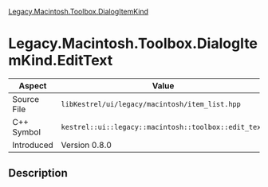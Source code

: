 [Legacy.Macintosh.Toolbox.DialogItemKind](index)
# Legacy.Macintosh.Toolbox.DialogItemKind.EditText
| Aspect | Value |
| --- | --- |
| Source File | `libKestrel/ui/legacy/macintosh/item_list.hpp` |
| C++ Symbol | `kestrel::ui::legacy::macintosh::toolbox::edit_text` |
| Introduced | Version 0.8.0 |
## Description

